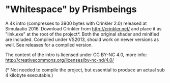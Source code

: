 # "Whitespace" by Prismbeings

A 4k intro (compresses to 3900 bytes with Crinkler 2.0) released at Simulaatio 2016. Download Crinkler from http://crinkler.net/ and place it as "link.exe" at the root of the project*. Both the original shader and minified are included. Compiled under VS2013, should work on newer versions as well. See releases for a compiled version.

The content of the intro is licensed under CC BY-NC 4.0, more info: http://creativecommons.org/licenses/by-nc-nd/4.0/

(* Not needed to compile the project, but essential to produce an actual sub 4 kilobyte executable.)
